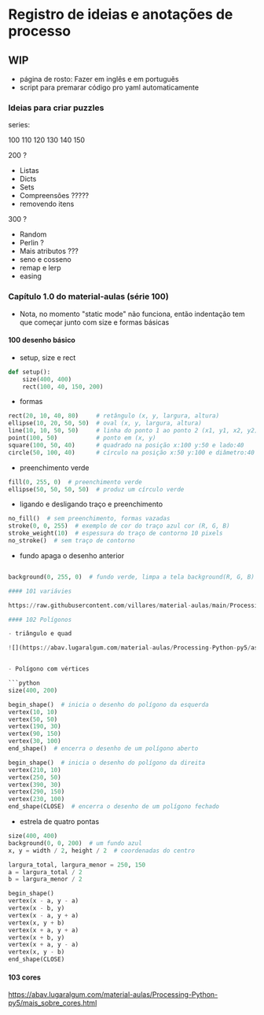 # Registro de ideias e anotações de processo


## WIP

- página de rosto: Fazer em inglês e em português
- script para premarar código pro yaml automaticamente

### Ideias para criar puzzles

series: 

100
110
120
130
140
150

200 ?
- Listas
- Dicts 
- Sets
- Compreensões ?????
- removendo itens

300 ?
- Random
- Perlin ?
- Mais atributos ???
- seno e cosseno
- remap e lerp
- easing

### Capítulo 1.0 do material-aulas (série 100)

- Nota, no momento "static mode" não funciona, então indentação tem que começar junto com size e formas básicas


#### 100 desenho básico

- setup, size e rect 

```python
def setup():
	size(400, 400)
    rect(100, 40, 150, 200)
```        

- formas

```python
rect(20, 10, 40, 80)     # retângulo (x, y, largura, altura)
ellipse(10, 20, 50, 50)  # oval (x, y, largura, altura)
line(10, 10, 50, 50)     # linha do ponto 1 ao ponto 2 (x1, y1, x2, y2)
point(100, 50)           # ponto em (x, y)
square(100, 50, 40)      # quadrado na posição x:100 y:50 e lado:40
circle(50, 100, 40)      # círculo na posição x:50 y:100 e diâmetro:40
```

- preenchimento verde

```python
fill(0, 255, 0)  # preenchimento verde
ellipse(50, 50, 50, 50)  # produz um círculo verde
```

- ligando e desligando traço e preenchimento

```python
no_fill()  # sem preenchimento, formas vazadas
stroke(0, 0, 255)  # exemplo de cor do traço azul cor (R, G, B)
stroke_weight(10)  # espessura do traço de contorno 10 pixels
no_stroke()  # sem traço de contorno
```

- fundo apaga o desenho anterior
```python

background(0, 255, 0)  # fundo verde, limpa a tela background(R, G, B)

#### 101 variávies

https://raw.githubusercontent.com/villares/material-aulas/main/Processing-Python-py5/variaveis.md

#### 102 Polígonos

- triângulo e quad

![](https://abav.lugaralgum.com/material-aulas/Processing-Python-py5/assets/triangle_quad.png)


- Polígono com vértices

```python
size(400, 200)

begin_shape()  # inicia o desenho do polígono da esquerda
vertex(10, 10)
vertex(50, 50)
vertex(190, 30)
vertex(90, 150)
vertex(30, 100)
end_shape()  # encerra o desenho de um polígono aberto

begin_shape()  # inicia o desenho do polígono da direita
vertex(210, 10)
vertex(250, 50)
vertex(390, 30)
vertex(290, 150)
vertex(230, 100)
end_shape(CLOSE)  # encerra o desenho de um polígono fechado
```

- estrela de quatro pontas

```python
size(400, 400)
background(0, 0, 200)  # um fundo azul
x, y = width / 2, height / 2  # coordenadas do centro

largura_total, largura_menor = 250, 150
a = largura_total / 2
b = largura_menor / 2

begin_shape()
vertex(x - a, y - a)
vertex(x - b, y)
vertex(x - a, y + a)
vertex(x, y + b)
vertex(x + a, y + a)
vertex(x + b, y)
vertex(x + a, y - a)
vertex(x, y - b)
end_shape(CLOSE)
```


#### 103 cores

https://abav.lugaralgum.com/material-aulas/Processing-Python-py5/mais_sobre_cores.html

